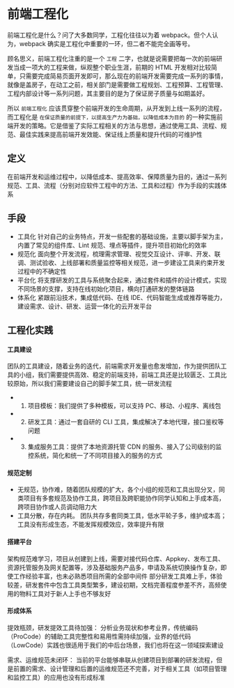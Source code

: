 # 前端工程化

前端工程化是什么？问了大多数同学，工程化往往以为着 webpack。但个人认为，webpack 确实是工程化中重要的一环，但二者不能完全画等号。

顾名思义，前端工程化注重的是一个 `工程` 二字，也就是说需要把每一次的前端研发当成一项大的工程来做，纵观整个职业生涯，前期的 HTML 开发相对比较简单，只需要完成简易页面开发即可，那么现在的前端开发需要完成一系列的事情，就像是盖房子，在动工之前，相关部门是需要做工程规划、工程预算、工程管理、工程内部设计等一系列问题，其主要目的是为了保证房子质量与如期盖好。

所以 `前端工程化` 应该贯穿整个前端开发的生命周期，从开发到上线一系列的流程，而工程化是 `在保证质量的前提下，以提高生产力为基础，以降低成本为目的` 的一种实施前端开发的策略。它是借鉴了实际工程相关的方法与思想，通过使用工具、流程、规范、最佳实践来提高前端开发效能、保证线上质量和提升代码的可维护性

## 定义

在前端开发和运维过程中，以降低成本、提高效率、保障质量为目的，通过一系列规范、工具、流程（分别对应软件工程中的方法、工具和过程）作为手段的实践体系

## 手段

-   工具化
    针对自己的业务特点，开发一些配套的基础设施，主要以脚手架为主，内置了常见的组件库、Lint 规范、埋点等插件，提升项目初始化的效率
-   规范化
    面向整个开发流程，梳理需求管理、视觉交互设计、评审、开发、联调、测试验收、上线部署和质量监控等相关规范，进一步建设工具来约束开发过程中的不确定性
-   平台化
    将支撑研发的工具与系统聚合起来，通过套件和插件的设计模式，实现不同场景的支撑，支持在线初始化项目，横向打通研发的整体链路
-   体系化
    紧跟前沿技术，集成低代码、在线 IDE、代码智能生成或推荐等能力，建设需求、设计、研发、运营一体化的云开发平台

## 工程化实践

#### 工具建设

团队的工具建设，随着业务的迭代，前端需求开发量也愈发增加，作为提供团队工具的小组，我们需要提供高效、稳定的前端支持，前端工具还是比较匮乏、工具比较原始，所以我们需要建设自己的脚手架工具，统一研发流程

-   1. 项目模板：我们提供了多种模板，可以支持 PC、移动、小程序、离线包
-   2. 研发工具：通过一套自研的 CLI 工具，集成解决了本地代理，接口鉴权等问题
-   3. 集成服务工具：提供了本地资源托管 CDN 的服务、接入了公司级别的监控系统，简化和统一了不同项目接入的服务的方式

#### 规范定制

-   无规范，协作难，随着团队规模的扩大，各个小组的规范和工具出现分叉，同类项目有多套规范及协作工具，跨项目及跨职能协作同学认知和上手成本高，跨项目协作或人员调动阻力大
-   工具分散，存在内耗。 团队共存多套同类工具，低水平轮子多，维护成本高；工具没有形成生态，不能发挥规模效应，效率提升有限

#### 搭建平台

架构规范难学习，项目从创建到上线，需要对接代码仓库、Appkey、发布工具、资源托管服务及网关配置等，涉及基础服务产品多，申请及系统切换操作复杂，即使工作经验丰富，也未必熟悉项目所需的全部中间件
部分研发工具难上手，体验较差，研发套件中包含工具类型繁多，建设初期，文档完善程度参差不齐，高频使用的物料工具对于新人上手也不够友好

#### 形成体系

提效瓶颈，研发提效工具待加强： 分析业务现状和参考业界，传统编码（ProCode）的辅助工具完整性和易用性需持续加强，业界的低代码（LowCode）实践也很适用于我们的中后台场景，我们也将在这一领域探索建设

需求、运维规范未闭环： 当前的平台能够串联从创建项目到部署的研发流程，但是前置的需求、设计管理和后置的运维规范还不完善，对于相关工具（如项目管理和监控工具）的应用也没有形成标准
